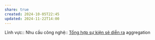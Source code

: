 ```yaml
---
share: true
created: 2024-10-05T22:45
updated: 2024-11-22T14:00
---
```

Lĩnh vực:: 
Nhu cầu công nghệ:: [Tổng hợp sự kiện sẽ diễn ra](../../Nhu%20c%E1%BA%A7u%20c%C3%B4ng%20ngh%E1%BB%87/T%E1%BB%B1%20%C4%91%E1%BB%99ng/T%E1%BB%95ng%20h%E1%BB%A3p%20s%E1%BB%B1%20ki%E1%BB%87n%20s%E1%BA%BD%20di%E1%BB%85n%20ra.md)
aggregation 